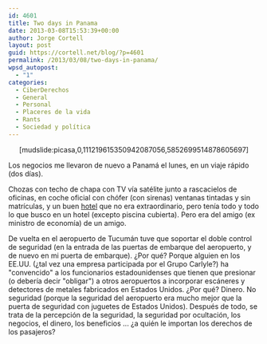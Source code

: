 ```yaml
---
id: 4601
title: Two days in Panama
date: 2013-03-08T15:53:39+00:00
author: Jorge Cortell
layout: post
guid: https://cortell.net/blog/?p=4601
permalink: /2013/03/08/two-days-in-panama/
wpsd_autopost:
  - "1"
categories:
  - CiberDerechos
  - General
  - Personal
  - Placeres de la vida
  - Rants
  - Sociedad y polí­tica
---
```

<p style="text-align: center">
  [mudslide:picasa,0,111219615350942087056,5852699514878605697]
</p>

Los negocios me llevaron de nuevo a Panamá el lunes, en un viaje rápido (dos días).

Chozas con techo de chapa con TV vía satélite junto a rascacielos de oficinas, en coche oficial con chófer (con sirenas) ventanas tintadas y sin matrículas, y un buen <a title="https://www.thebristol.com/panama/index.cfm" href="https://www.thebristol.com/panama/index.cfm" target="_blank">hotel</a> que no era extraordinario, pero tenía todo y todo lo que busco en un hotel (excepto piscina cubierta). Pero era del amigo (ex ministro de economía) de un amigo.

De vuelta en el aeropuerto de Tucumán tuve que soportar el doble control de seguridad (en la entrada de las puertas de embarque del aeropuerto, y de nuevo en mi puerta de embarque). ¿Por qué? Porque alguien en los EE.UU. (¿tal vez una empresa participada por el Grupo Carlyle?) ha "convencido" a los funcionarios estadounidenses que tienen que presionar (o debería decir "obligar") a otros aeropuertos a incorporar escáneres y detectores de metales fabricados en Estados Unidos. ¿Por qué? Dinero. No seguridad (porque la seguridad del aeropuerto era mucho mejor que la puerta de seguridad con juguetes de Estados Unidos). Después de todo, se trata de la percepción de la seguridad, la seguridad por ocultación, los negocios, el dinero, los beneficios ... ¿a quién le importan los derechos de los pasajeros?